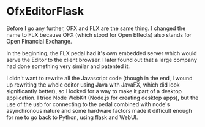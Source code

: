 # OfxEditorFlask

Before I go any further, OFX and FLX are the same thing.  I changed the name to FLX because OFX (which stood for Open Effects) also stands for Open Financial Exchange.

In the beginning, the FLX pedal had it's own embedded server which would serve the Editor to the client browser.  I later found out that a large company had done something very similar and patented it.  

I didn't want to rewrite all the Javascript code (though in the end, I wound up rewriting the whole editor using Java with JavaFX, which did look significantly better), so I looked for a way to make it part of a desktop application.  I tried Node WebKit (Node.js for creating desktop apps), but the use of the usb for connecting to the pedal combined with node's asynchronous nature and some hardware factors made it difficult enough for me to go back to Python, using flask and WebUI.
